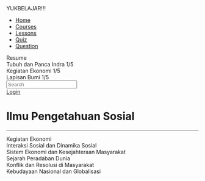 <html lang="en">
<head>
    <meta charset="UTF-8">
    <meta name="viewport" content="width=device-width, initial-scale=1.0">
    <title>YUKBELAJAR!!!</title>
    <script src="https://cdn.tailwindcss.com"></script>
    <link rel="stylesheet" href="https://cdnjs.cloudflare.com/ajax/libs/font-awesome/5.15.3/css/all.min.css">
</head>
<body class="bg-gray-100">
    <div class="flex h-screen">
        <!-- Sidebar -->
        <div class="w-1/4 bg-white p-4">
            <div class="text-2xl font-bold mb-6">YUKBELAJAR!!!</div>
            <nav class="mb-6">
                <ul>
                    <li class="mb-2"><a href="#" class="text-black">Home</a></li>
                    <li class="mb-2"><a href="#" class="text-blue-500">Courses</a></li>
                    <li class="mb-2"><a href="#" class="text-black">Lessons</a></li>
                    <li class="mb-2"><a href="#" class="text-black">Quiz</a></li>
                    <li class="mb-2"><a href="#" class="text-black">Question</a></li>
                </ul>
            </nav>
            <div>
                <div class="font-bold mb-2">Resume</div>
                <div class="mb-4">
                    <div class="flex justify-between mb-1">
                        <span>Tubuh dan Panca Indra</span>
                        <span>1/5</span>
                    </div>
                    <div class="w-full bg-gray-200 rounded-full h-2.5">
                        <div class="bg-black h-2.5 rounded-full" style="width: 10%"></div>
                    </div>
                </div>
                <div class="mb-4">
                    <div class="flex justify-between mb-1">
                        <span>Kegiatan Ekonomi</span>
                        <span>1/5</span>
                    </div>
                    <div class="w-full bg-gray-200 rounded-full h-2.5">
                        <div class="bg-black h-2.5 rounded-full" style="width: 10%"></div>
                    </div>
                </div>
                <div class="mb-4">
                    <div class="flex justify-between mb-1">
                        <span>Lapisan Bumi</span>
                        <span>1/5</span>
                    </div>
                    <div class="w-full bg-gray-200 rounded-full h-2.5">
                        <div class="bg-black h-2.5 rounded-full" style="width: 10%"></div>
                    </div>
                </div>
            </div>
        </div>
        <!-- Main Content -->
        <div class="flex-1 p-6">
            <div class="flex items-center mb-6">
                <div class="relative w-full">
                    <input type="text" class="w-full p-2 pl-10 border rounded-full" placeholder="Search">
                    <i class="fas fa-search absolute left-3 top-3 text-gray-400"></i>
                </div>
                <div class="flex items-center ml-4">
                    <i class="fas fa-bell text-xl mr-4"></i>
                    <i class="fas fa-cog text-xl mr-4"></i>
                    <i class="fas fa-user-circle text-xl mr-2"></i>
                    <a href="#" class="text-black">Login</a>
                </div>
            </div>
            <div>
                <h1 class="text-2xl font-bold mb-4">Ilmu Pengetahuan Sosial</h1>
                <hr class="border-black mb-4">
                <div class="flex flex-wrap gap-4">
                    <div class="bg-gray-300 p-4 rounded-lg">Kegiatan Ekonomi</div>
                    <div class="bg-gray-300 p-4 rounded-lg">Interaksi Sosial dan Dinamika Sosial</div>
                    <div class="bg-gray-300 p-4 rounded-lg">Sistem Ekonomi dan Kesejahteraan Masyarakat</div>
                    <div class="bg-gray-300 p-4 rounded-lg">Sejarah Peradaban Dunia</div>
                    <div class="bg-gray-300 p-4 rounded-lg">Konflik dan Resolusi di Masyarakat</div>
                    <div class="bg-gray-300 p-4 rounded-lg">Kebudayaan Nasional dan Globalisasi</div>
                </div>
            </div>
        </div>
    </div>
</body>
</html>
